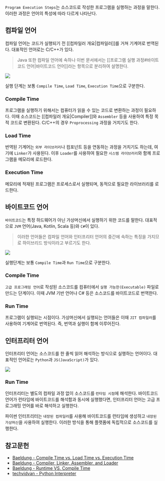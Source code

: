 `Program Execution Steps`는 소스코드로 작성한 프로그램을 실행하는 과정을 말한다. 이러한 과정은 언어의 특성에 따라 다르게 나타난다.

컴파일 언어
---

컴파일 언어는 코드가 실행되기 전 [[컴파일러 개요|컴파일러]]를 거쳐 기계어로 번역된다. 대표적인 언어로는 C/C++가 있다.

> Java 또한 컴파일 언어에 속하나 이번 문서에서는 [[프로그램 실행 과정#바이트코드 언어|바이트코드 언어]]라는 항목으로 분리하여 설명한다.

![](https://media.geeksforgeeks.org/wp-content/uploads/20221228144718/LoadingAndLinking-in-Operating-System.png)

실행 단계는 보통 `Compile Time`, `Load Time`, `Execution Time`으로 구분한다.

### Compile Time
프로그램을 실행하기 위해서는 컴퓨터가 읽을 수 있는 코드로 변환하는 과정이 필요하다. 이때 소스코드는  [[컴파일러 개요|Compiler]]와 `Assembler` 등을 사용하여 특정 목적 코드로 변환된다. C/C++의 경우  `Proprocessing` 과정을 거치기도 한다.

### Load Time
번역된 기계어는 `외부 라이브러리`나 컴포넌트 등을 연동하는 과정을 거치기도 하는데, 여기에 `Linker`가 사용된다. 이후 `Loader`를 사용하여 필요한 `시스템 라이브러리`와 함께 프로그램을 메모리에 로드한다.

### Execution Time
메모리에 적재된 프로그램은 프로세스로서 실행되며, 동적으로 필요한 라이브러리를 로드한다.

바이트코드 언어
---

`바이트코드`는 특정 하드웨어가 아닌 가상머신에서 실행하기 위한 코드를 말한다. 대표적으로 `JVM` 언어(Java, Kotlin, Scala 등)와 `C#`이 있다.

> 이러한 언어들은 컴파일 언어와 인터프리터 언어의 중간에 속하는 특징을 가지므로 하이브리드 방식이라고 부르기도 한다.

![](https://www.baeldung.com/wp-content/uploads/sites/4/2021/07/Compile-tme-vs-runtime-1-1024x529-1.png)

실행단계는 보통 `Compile Time`과 `Run Time`으로 구분한다.

### Compile Time
`고급 프로그래밍 언어`로 작성된 소스코드를 컴퓨터에서 `실행 가능한(Executable)` 파일로 만드는 단계이다. 이때 JVM 기반 언어나 C# 등은 소스코드를 바이트코드로 번역한다.

### Run Time
프로그램이 실행되는 시점이다. 가상머신에서 실행되는 언어들은 이때 `JIT 컴파일러`를 사용하여 기계어로 번역된다. 즉, 번역과 실행이 함께 이루어진다.

인터프리터 언어
---

인터프리터 언어는 소스코드를 한 줄씩 읽어 해석하는 방식으로 실행하는 언어이다. 대표적인 언어로는 `Python`과 `JS(JavaScript)`가 있다. 

![](https://www.datasciencecentral.com/wp-content/uploads/2021/10/8784089862.jpeg)

### Run Time

인터프리터는 별도의 컴파일 과정 없이 소스코드를 `런타임 시점`에 해석한다. 바이트코드 언어가 런타임에 바이트코드를 해석함과 동시에 실행했다면, 인터프리터 언어는 고급 프로그래밍 언어를 바로 해석하고 실행한다.

파이썬 인터프리터는 `내장된 컴파일러`를 사용해 바이트코드를 런타임에 생성하고 `내장된 가상머신`을 사용하여 실행한다. 이러한 방식을 통해 플랫폼에 독립적으로 소스코드를 실행한다.

## 참고문헌
- [Baeldung - Compile Time vs. Load Time vs. Execution Time](https://www.baeldung.com/cs/compile-load-execution-time)
- [Baeldung - Compiler, Linker, Assembler, and Loader](https://www.baeldung.com/cs/compiler-linker-assembler-loader)
- [Baeldung - Runtime VS. Compile Time](https://www.baeldung.com/cs/runtime-vs-compile-time)
- [techvidvan - Python Interpreter](https://techvidvan.com/tutorials/python-interpreter/)